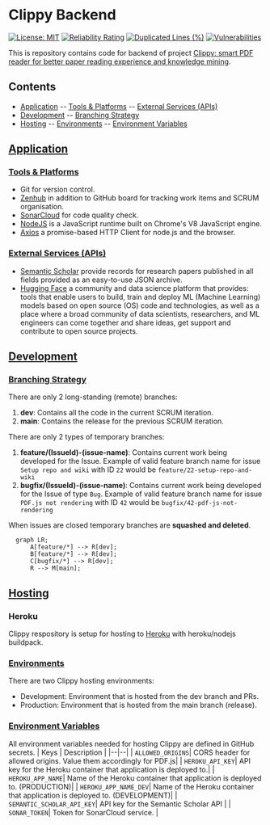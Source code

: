 
# Clippy Backend
[![License: MIT](https://img.shields.io/badge/License-MIT-yellow.svg)](https://opensource.org/licenses/MIT) [![Reliability Rating](https://sonarcloud.io/api/project_badges/measure?project=clippydsdone_clippy-backend&metric=reliability_rating)](https://sonarcloud.io/summary/new_code?id=clippydsdone_clippy-backend) [![Duplicated Lines (%)](https://sonarcloud.io/api/project_badges/measure?project=clippydsdone_clippy-backend&metric=duplicated_lines_density)](https://sonarcloud.io/summary/new_code?id=clippydsdone_clippy-backend) [![Vulnerabilities](https://sonarcloud.io/api/project_badges/measure?project=clippydsdone_clippy-backend&metric=vulnerabilities)](https://sonarcloud.io/summary/new_code?id=clippydsdone_clippy-backend)

This is repository contains code for backend of project [Clippy: smart PDF reader for better paper reading experience and knowledge mining](https://conf.researchr.org/track/icse-2023/icse-2023-score-2023#clippy:-smart-pdf-reader-for-better-paper-reading-experience-and-knowledge-mining). 
## Contents

 - [Application](#application)
 --  [Tools & Platforms](#tools-and-platforms)
 -- [External Services (APIs)](#external-services)
 - [Development](#development)
 -- [Branching Strategy](#branching)
 - [Hosting](#hosting)
 -- [Environments](#environments)
 -- [Environment Variables](#environment-variables)


## [Application](#development)

### [Tools & Platforms](#tools-and-platforms)

- Git for version control.
- [Zenhub](https://app.zenhub.com/workspaces/clippy-63600767a63c240a624ccea7/board) in addition to GitHub board for tracking work items and SCRUM organisation.
- [SonarCloud](https://sonarcloud.io/project/overview?id=clippydsdone_clippy-backend) for code quality check.
- [NodeJS](https://nodejs.org/en/) is a JavaScript runtime built on Chrome's V8 JavaScript engine.
- [Axios](https://axios-http.com/docs/intro) a promise-based HTTP Client for node.js and the browser.

### [External Services (APIs)](#external-services)
- [Semantic Scholar](https://www.semanticscholar.org/about) provide records for research papers published in all fields provided as an easy-to-use JSON archive.
- [Hugging Face]() a community and data science platform that provides: tools that enable users to build, train and deploy ML (Machine Learning) models based on open source (OS) code and technologies, as well as a place where a broad community of data scientists, researchers, and ML engineers can come together and share ideas, get support and contribute to open source projects.

## [Development](#development)
### [Branching Strategy](#branching)

There are only 2 long-standing (remote) branches:   

1. **dev**: Contains all the code in the current SCRUM iteration.
2. **main**: Contains the release for the previous SCRUM iteration.

There are only 2 types of temporary branches:

1. **feature/(IssueId)-(issue-name)**: Contains current work being developed for the Issue. Example of valid feature branch name for issue `Setup repo and wiki` with ID `22` would be `feature/22-setup-repo-and-wiki`
2. **bugfix/(IssueId)-(issue-name)**: Contains current work being developed for the Issue of type `Bug`. Example of valid feature branch name for issue `PDF.js not rendering` with ID `42` would be `bugfix/42-pdf-js-not-rendering`

When issues are closed temporary branches are **squashed and deleted**.

```mermaid
  graph LR;
      A[feature/*] --> R[dev];
      B[feature/*] --> R[dev];
      C[bugfix/*] --> R[dev];
      R --> M[main];
```
## [Hosting](#hosting)
### Heroku
Clippy respository is setup for hosting to [Heroku](https://dashboard.heroku.com) with heroku/nodejs buildpack. 
### [Environments](#environments)
There are two Clippy hosting environments: 

 - Development: Environment that is hosted from the dev branch and PRs.
 - Production: Environment that is hosted from the main branch (release).

### [Environment Variables](#environment-variables)
All environment variables needed for hosting Clippy are defined in GitHub secrets.
| Keys | Description |
|--|--|
|  `ALLOWED_ORIGINS`| CORS header for allowed origins. Value them accordingly for PDF.js|
|  `HEROKU_API_KEY`|  API key for the Heroku container that application is deployed to.|
|  `HEROKU_APP_NAME`|  Name of the Heroku container that application is deployed to. (PRODUCTION)|
|  `HEROKU_APP_NAME_DEV`| Name of the Heroku container that application is deployed to. (DEVELOPMENT)|
|  `SEMANTIC_SCHOLAR_API_KEY`| API key for the Semantic Scholar API |
|  `SONAR_TOKEN`| Token for SonarCloud service. |
